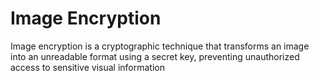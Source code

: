 # Image Encryption 
   Image encryption is a cryptographic technique that transforms an image into an unreadable format using a secret key, preventing unauthorized access to sensitive visual information
   

